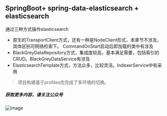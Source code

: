 ## SpringBoot+ spring-data-elasticsearch + elasticsearch
通过三种方式操作elasticsearch
- 原生的TransportClient方式，还有一种是NodeClient形式，本章节不涉及，具体区别可网络检索下。 CommandOnStart启动后即加载的类中有涉及
- BlackGreyDataRepository方式，集成度较高，基本满足需要，包括索引的CRUD。BlackGreyDataService有涉及
- ElasticsearchTemplate方式，方法众多，比较灵活。IndexerService中有采用


>项目构建基于profiles完完成了多环境的切换。

##### 获取更多内容，请关注公众号
![image](https://github.com/backkoms/simplemall/blob/develop/getqrcode.jpeg?raw=true)